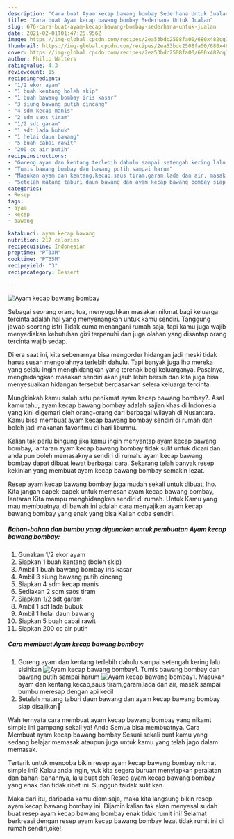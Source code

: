 ```yaml
---
description: "Cara buat Ayam kecap bawang bombay Sederhana Untuk Jualan"
title: "Cara buat Ayam kecap bawang bombay Sederhana Untuk Jualan"
slug: 676-cara-buat-ayam-kecap-bawang-bombay-sederhana-untuk-jualan
date: 2021-02-01T01:47:25.956Z
image: https://img-global.cpcdn.com/recipes/2ea53bdc2508fa00/680x482cq70/ayam-kecap-bawang-bombay-foto-resep-utama.jpg
thumbnail: https://img-global.cpcdn.com/recipes/2ea53bdc2508fa00/680x482cq70/ayam-kecap-bawang-bombay-foto-resep-utama.jpg
cover: https://img-global.cpcdn.com/recipes/2ea53bdc2508fa00/680x482cq70/ayam-kecap-bawang-bombay-foto-resep-utama.jpg
author: Philip Walters
ratingvalue: 4.3
reviewcount: 15
recipeingredient:
- "1/2 ekor ayam"
- "1 buah kentang boleh skip"
- "1 buah bawang bombay iris kasar"
- "3 siung bawang putih cincang"
- "4 sdm kecap manis"
- "2 sdm saos tiram"
- "1/2 sdt garam"
- "1 sdt lada bubuk"
- "1 helai daun bawang"
- "5 buah cabai rawit"
- "200 cc air putih"
recipeinstructions:
- "Goreng ayam dan kentang terlebih dahulu sampai setengah kering lalu sisihkan"
- "Tumis bawang bombay dan bawang putih sampai harum"
- "Masukan ayam dan kentang,kecap,saus tiram,garam,lada dan air, masak sampai bumbu meresap dengan api kecil"
- "Setelah matang taburi daun bawang dan ayam kecap bawang bombay siap disajikan🥰"
categories:
- Resep
tags:
- ayam
- kecap
- bawang

katakunci: ayam kecap bawang 
nutrition: 217 calories
recipecuisine: Indonesian
preptime: "PT33M"
cooktime: "PT35M"
recipeyield: "3"
recipecategory: Dessert

---
```



![Ayam kecap bawang bombay](https://img-global.cpcdn.com/recipes/2ea53bdc2508fa00/680x482cq70/ayam-kecap-bawang-bombay-foto-resep-utama.jpg)

Sebagai seorang orang tua, menyuguhkan masakan nikmat bagi keluarga tercinta adalah hal yang menyenangkan untuk kamu sendiri. Tanggung jawab seorang istri Tidak cuma menangani rumah saja, tapi kamu juga wajib menyediakan kebutuhan gizi terpenuhi dan juga olahan yang disantap orang tercinta wajib sedap.

Di era  saat ini, kita sebenarnya bisa mengorder hidangan jadi meski tidak harus susah mengolahnya terlebih dahulu. Tapi banyak juga lho mereka yang selalu ingin menghidangkan yang terenak bagi keluarganya. Pasalnya, menghidangkan masakan sendiri akan jauh lebih bersih dan kita juga bisa menyesuaikan hidangan tersebut berdasarkan selera keluarga tercinta. 



Mungkinkah kamu salah satu penikmat ayam kecap bawang bombay?. Asal kamu tahu, ayam kecap bawang bombay adalah sajian khas di Indonesia yang kini digemari oleh orang-orang dari berbagai wilayah di Nusantara. Kamu bisa membuat ayam kecap bawang bombay sendiri di rumah dan boleh jadi makanan favoritmu di hari liburmu.

Kalian tak perlu bingung jika kamu ingin menyantap ayam kecap bawang bombay, lantaran ayam kecap bawang bombay tidak sulit untuk dicari dan anda pun boleh memasaknya sendiri di rumah. ayam kecap bawang bombay dapat dibuat lewat berbagai cara. Sekarang telah banyak resep kekinian yang membuat ayam kecap bawang bombay semakin lezat.

Resep ayam kecap bawang bombay juga mudah sekali untuk dibuat, lho. Kita jangan capek-capek untuk memesan ayam kecap bawang bombay, lantaran Kita mampu menghidangkan sendiri di rumah. Untuk Kamu yang mau membuatnya, di bawah ini adalah cara menyajikan ayam kecap bawang bombay yang enak yang bisa Kalian coba sendiri.

<!--inarticleads1-->

##### Bahan-bahan dan bumbu yang digunakan untuk pembuatan Ayam kecap bawang bombay:

1. Gunakan 1/2 ekor ayam
1. Siapkan 1 buah kentang (boleh skip)
1. Ambil 1 buah bawang bombay iris kasar
1. Ambil 3 siung bawang putih cincang
1. Siapkan 4 sdm kecap manis
1. Sediakan 2 sdm saos tiram
1. Siapkan 1/2 sdt garam
1. Ambil 1 sdt lada bubuk
1. Ambil 1 helai daun bawang
1. Siapkan 5 buah cabai rawit
1. Siapkan 200 cc air putih




<!--inarticleads2-->

##### Cara membuat Ayam kecap bawang bombay:

1. Goreng ayam dan kentang terlebih dahulu sampai setengah kering lalu sisihkan
<img src="https://img-global.cpcdn.com/steps/16ae5d8bcdf768e8/160x128cq70/ayam-kecap-bawang-bombay-langkah-memasak-1-foto.jpg" alt="Ayam kecap bawang bombay">1. Tumis bawang bombay dan bawang putih sampai harum
<img src="https://img-global.cpcdn.com/steps/325a834a1520e579/160x128cq70/ayam-kecap-bawang-bombay-langkah-memasak-2-foto.jpg" alt="Ayam kecap bawang bombay">1. Masukan ayam dan kentang,kecap,saus tiram,garam,lada dan air, masak sampai bumbu meresap dengan api kecil
1. Setelah matang taburi daun bawang dan ayam kecap bawang bombay siap disajikan🥰




Wah ternyata cara membuat ayam kecap bawang bombay yang nikamt simple ini gampang sekali ya! Anda Semua bisa membuatnya. Cara Membuat ayam kecap bawang bombay Sesuai sekali buat kamu yang sedang belajar memasak ataupun juga untuk kamu yang telah jago dalam memasak.

Tertarik untuk mencoba bikin resep ayam kecap bawang bombay nikmat simple ini? Kalau anda ingin, yuk kita segera buruan menyiapkan peralatan dan bahan-bahannya, lalu buat deh Resep ayam kecap bawang bombay yang enak dan tidak ribet ini. Sungguh taidak sulit kan. 

Maka dari itu, daripada kamu diam saja, maka kita langsung bikin resep ayam kecap bawang bombay ini. Dijamin kalian tak akan menyesal sudah buat resep ayam kecap bawang bombay enak tidak rumit ini! Selamat berkreasi dengan resep ayam kecap bawang bombay lezat tidak rumit ini di rumah sendiri,oke!.


